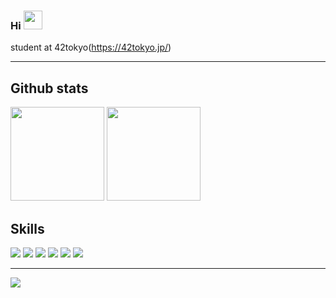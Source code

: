 ### Hi <img src="https://raw.githubusercontent.com/MartinHeinz/MartinHeinz/master/wave.gif" width="30px">

student at 42tokyo(https://42tokyo.jp/)

---

## Github stats
<!-- [![Anurag's github stats](https://github-readme-stats.vercel.app/api?username=Toshiki-Nakamura&show_icons=true&theme=vue-dark)](https://github.com/anuraghazra/github-readme-stats) -->
<!-- [![Top Langs](https://github-readme-stats.vercel.app/api/top-langs/?username=Toshiki-Nakamura&show_icons=true&theme=vue)](https://github.com/anuraghazra/github-readme-stats)  -->
 <img height="150" src="https://github-readme-stats.vercel.app/api/top-langs/?username=Toshiki-Nakamura&theme=vue-dark&count_private=true&hide_border=true&layout=compact&hide=swift,objective-c,php,roff" /> <img height="150" src="https://github-readme-stats.vercel.app/api?username=Toshiki-Nakamura&theme=vue-dark&show_icons=true&count_private=true&hide_border=true&hide=contribute" />
 

## Skills
<img src="https://img.shields.io/badge/c%20-A8B9CC.svg?&style=for-the-badge&logo=c&logoColor=FFFFFF"/> <img src="https://img.shields.io/badge/c++%20-00599C.svg?&style=for-the-badge&logo=c%2B%2B&logoColor=FFFFFF"/> 
<img src="https://img.shields.io/badge/linux%20-4682B4.svg?&style=for-the-badge&logo=linux&logoColor=0000FF"/> 
<img src="https://img.shields.io/badge/Docker-EEE.svg?logo=docker&style=for-the-badge"/> 
<img src="https://img.shields.io/badge/git%20-FF4500.svg?&style=for-the-badge&logo=git&logoColor=FFFFFF"/>
<img src="https://img.shields.io/badge/node.js%20-32CD32.svg?&style=for-the-badge&logo=node.js&logoColor=FFFFFF"/> 
<!-- <img src="https://img.shields.io/badge/go%20-C0C0C0.svg?&style=for-the-badge&logo=go&logoColor=00FFFF"/> -->

<!-- ## 42 stats
[![jaeskim's 42 stats](https://badge42.herokuapp.com/api/stats/tnakamur?darkmode=true&cursus=42cursus)](https://github.com/JaeSeoKim/badge42) -->
---
<img src="https://forthebadge.com/images/badges/powered-by-coffee.svg"/> 

<!--
**Toshiki-Nakamura/Toshiki-Nakamura** is a ✨ _special_ ✨ repository because its `README.md` (this file) appears on your GitHub profile.

Here are some ideas to get you started:

- 🔭 I’m currently working on ...
- 🌱 I’m currently learning ...
- 👯 I’m looking to collaborate on ...
- 🤔 I’m looking for help with ...
- 💬 Ask me about ...
- 📫 How to reach me: ...
- 😄 Pronouns: ...
- ⚡ Fun fact: ...
-->

